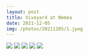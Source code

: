 ```yaml
---
layout: post
title: Viveyard at Nemea
date: 2021-12-05
img: /photos/20211205/1.jpeg
---
```


![](/photos/20211205/1.jpeg)
![](/photos/20211205/2.jpeg)
![](/photos/20211205/3.jpeg)
![](/photos/20211205/4.jpeg)
![](/photos/20211205/5.jpeg)
